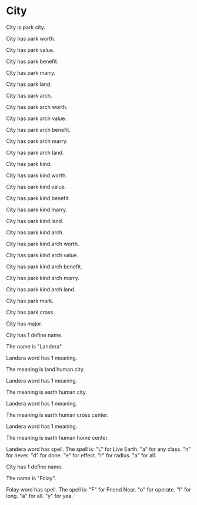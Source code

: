 # City

City is park city.

City has park worth.

City has park value.

City has park benefit.

City has park marry.

City has park land.

City has park arch.

City has park arch worth.

City has park arch value.

City has park arch benefit.

City has park arch marry.

City has park arch land.

City has park kind.

City has park kind worth.

City has park kind value.

City has park kind benefit.

City has park kind marry.

City has park kind land.

City has park kind arch.

City has park kind arch worth.

City has park kind arch value.

City has park kind arch benefit.

City has park kind arch marry.

City has park kind arch land.

City has park mark.

City has park cross.

City has major.

City has 1 define name.

The name is "Landera".

Landera word has 1 meaning.

The meaning is land human city.

Landera word has 1 meaning.

The meaning is earth human city.

Landera word has 1 meaning.

The meaning is earth human cross center.

Landera word has 1 meaning.

The meaning is earth human home center.

Landera word has spell.
The spell is:
"L" for Live Earth.
"a" for any class.
"n" for never.
"d" for done.
"e" for effect.
"r" for radius.
"a" for all.

City has 1 define name.

The name is "Folay".

Folay word has spell.
The spell is:
"F" for Friend Near.
"o" for operate.
"l" for long.
"a" for all.
"y" for yea.